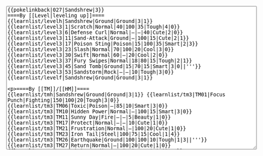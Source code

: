 </p><textarea readonly="" accesskey="," id="wpTextbox1" cols="80" rows="25" style="" class="mw-editfont-monospace" lang="en" dir="ltr" name="wpTextbox1">{{pokelinkback|027|Sandshrew|3}}
====By [[Level|leveling up]]====
{{learnlist/levelh|Sandshrew|Ground|Ground|3|1}}
{{learnlist/level3|1|Scratch|Normal|40|100|35|Tough|4|0}}
{{learnlist/level3|6|Defense Curl|Normal|—|—|40|Cute|2|0}}
{{learnlist/level3|11|Sand-Attack|Ground|—|100|15|Cute|2|1}}
{{learnlist/level3|17|Poison Sting|Poison|15|100|35|Smart|2|3}}
{{learnlist/level3|23|Slash|Normal|70|100|20|Cool|3|0}}
{{learnlist/level3|30|Swift|Normal|60|—|20|Cool|2|0}}
{{learnlist/level3|37|Fury Swipes|Normal|18|80|15|Tough|2|1}}
{{learnlist/level3|45|Sand Tomb|Ground|15|70|15|Smart|3|0||'''}}
{{learnlist/level3|53|Sandstorm|Rock|—|—|10|Tough|3|0}}
{{learnlist/levelf|Sandshrew|Ground|Ground|3|1}}

====By [[TM]]/[[HM]]====
{{learnlist/tmh|Sandshrew|Ground|Ground|3|1}}
{{learnlist/tm3|TM01|Focus Punch|Fighting|150|100|20|Tough|3|0}}
{{learnlist/tm3|TM06|Toxic|Poison|—|85|10|Smart|3|0}}
{{learnlist/tm3|TM10|Hidden Power|Normal|—|100|15|Smart|3|0}}
{{learnlist/tm3|TM11|Sunny Day|Fire|—|—|5|Beauty|1|0}}
{{learnlist/tm3|TM17|Protect|Normal|—|—|10|Cute|1|0}}
{{learnlist/tm3|TM21|Frustration|Normal|—|100|20|Cute|1|0}}
{{learnlist/tm3|TM23|Iron Tail|Steel|100|75|15|Cool|1|4}}
{{learnlist/tm3|TM26|Earthquake|Ground|100|100|10|Tough|1|3||'''}}
{{learnlist/tm3|TM27|Return|Normal|—|100|20|Cute|1|0}}
{{learnlist/tm3|TM28|Dig|Ground|60|100|10|Smart|1|0||'''}}
{{learnlist/tm3|TM31|Brick Break|Fighting|75|100|15|Cool|1|4}}
{{learnlist/tm3|TM32|Double Team|Normal|—|—|15|Cool|2|0}}
{{learnlist/tm3|TM37|Sandstorm|Rock|—|—|10|Tough|3|0}}
{{learnlist/tm3|TM39|Rock Tomb|Rock|50|80|10|Smart|3|0}}
{{learnlist/tm3|TM40|Aerial Ace|Flying|60|—|20|Cool|2|0}}
{{learnlist/tm3|TM42|Facade|Normal|70|100|20|Cute|2|0}}
{{learnlist/tm3|TM43|Secret Power|Normal|70|100|20|Smart|1|0}}
{{learnlist/tm3|TM44|Rest|Psychic|—|—|10|Cute|2|0}}
{{learnlist/tm3|TM45|Attract|Normal|—|100|15|Cute|2|0}}
{{learnlist/tm3|TM46|Thief|Dark|40|100|10|Tough|1|0}}
{{learnlist/tm3|HM01|Cut|Normal|50|95|30|Cool|2|1}}
{{learnlist/tm3|HM04|Strength|Normal|80|100|15|Tough|2|1}}
{{learnlist/tm3|HM06|Rock Smash|Fighting|20|100|15|Tough|1|0}}
{{learnlist/tmf|Sandshrew|Ground|Ground|3|1}}

====By {{pkmn|breeding}}====
{{learnlist/breedh|Sandshrew|Ground|Ground|3|1}}
{{learnlist/breed3|{{MSP/3|287|Slakoth}}{{MSP/3|288|Vigoroth}}{{MSP/3|289|Slaking}}|Counter|Fighting|—|100|20|Tough|2|0}}
{{learnlist/breed3|{{MSP/3|335|Zangoose}}|Crush Claw|Normal|75|95|10|Cool|1|4}}
{{learnlist/breed3|{{MSP/3|206|Dunsparce}}{{MSP/3|231|Phanpy}}{{MSP/3|232|Donphan}}{{MSP/3|263|Zigzagoon}}{{MSP/3|287|Slakoth}}{{MSP/3|289|Slaking}}&lt;br>{{MSP/3|324|Torkoal}}{{MSP/3|327|Spinda}}|Flail|Normal|—|100|15|Cute|1|0}}
{{learnlist/breed3|{{MSP/3|215|Sneasel}}|Metal Claw|Steel|50|95|35|Cool|4|0}}
{{learnlist/breed3|{{MSP/3|232|Donphan}}|Rapid Spin|Normal|20|100|40|Cool|2|0}}
{{learnlist/breed3|{{MSP/3|323|Camerupt}}|Rock Slide|Rock|75|90|10|Tough|1|3}}
{{learnlist/breed3|{{MSP/3|037|Vulpix}}{{MSP/3|038|Ninetales}}{{MSP/3|086|Seel}}{{MSP/3|087|Dewgong}}|Safeguard|Normal|—|—|25|Beauty|1|0}}
{{learnlist/breed3|{{MSP/3|083|Farfetch'd}}{{MSP/3|335|Zangoose}}{{MSP/3|359|Absol}}|Swords Dance|Normal|—|—|30|Beauty|1|0}}
{{learnlist/breedf|Sandshrew|Ground|Ground|3|1}}

====By [[Move Tutor|tutoring]]====
{{learnlist/tutorh|Sandshrew|Ground|Ground|3|1}}
{{learnlist/tutor3|Body Slam|Normal|85|100|15|Tough|1|4|||yes|yes|yes}}
{{learnlist/tutor3|Counter|Fighting|—|100|20|Tough|2|0|||yes|yes|no}}
{{learnlist/tutor3|Defense Curl|Normal|—|—|40|Cute|2|0|||no|yes|no}}
{{learnlist/tutor3|Double-Edge|Normal|120|100|15|Tough|6|0|||yes|yes|yes}}
{{learnlist/tutor3|DynamicPunch|Fighting|100|50|5|Cool|2|1|||no|yes|no}}
{{learnlist/tutor3|Endure|Normal|—|—|10|Tough|2|0|||no|yes|no}}
{{learnlist/tutor3|Fury Cutter|Bug|10|95|20|Cool|3|0|||no|yes|no}}
{{learnlist/tutor3|Mimic|Normal|—|—|10|Cute|1|0|||yes|yes|yes}}
{{learnlist/tutor3|Mud-Slap|Ground|20|100|10|Cute|2|1||'''|no|yes|no}}
{{learnlist/tutor3|Rock Slide|Rock|75|90|10|Tough|1|3|||yes|yes|no}}
{{learnlist/tutor3|Rollout|Rock|30|90|20|Tough|3|0|||no|yes|no}}
{{learnlist/tutor3|Seismic Toss|Fighting|—|100|20|Tough|2|1|||yes|yes|yes}}
{{learnlist/tutor3|Sleep Talk|Normal|—|—|10|Cute|3|0|||no|yes|no}}
{{learnlist/tutor3|Snore|Normal|40|100|15|Cute|4|0|||no|yes|no}}
{{learnlist/tutor3|Substitute|Normal|—|—|10|Smart|2|0|||yes|yes|yes}}
{{learnlist/tutor3|Swagger|Normal|—|90|15|Cute|2|0|||no|yes|yes}}
{{learnlist/tutor3|Swift|Normal|60|—|20|Cool|2|0|||no|yes|no}}
{{learnlist/tutor3|Swords Dance|Normal|—|—|30|Beauty|1|0|||yes|yes|no}}
{{learnlist/tutorf|Sandshrew|Ground|Ground|3|1}}

[[fr:Sabelette/Génération 3]]
[[it:Sandshrew/Mosse apprese in terza generazione]]
[[ja:サンド/第六世代以前のおぼえるわざ]]
[[zh:穿山鼠/第三世代招式表]]
